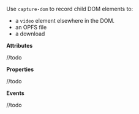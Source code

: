 Use `capture-dom` to record child DOM elements to:

-   a `video` element elsewhere in the DOM.
-   an OPFS file
-   a download

**Attributes**

//todo

**Properties**

//todo

**Events**

//todo
